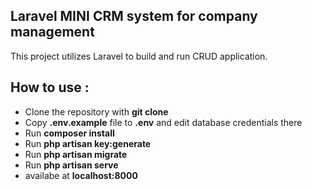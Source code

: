 ## Laravel MINI CRM system for company management

This project utilizes Laravel to build and run CRUD application.

## How to use :
* Clone the repository with **git clone**
* Copy **.env.example** file to **.env** and edit database credentials there
* Run **composer install**
* Run **php artisan key:generate**
* Run **php artisan migrate**
* Run **php artisan serve**
* availabe at **localhost:8000**
